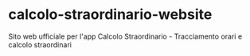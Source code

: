 # calcolo-straordinario-website
Sito web ufficiale per l'app Calcolo Straordinario - Tracciamento orari e calcolo straordinari
